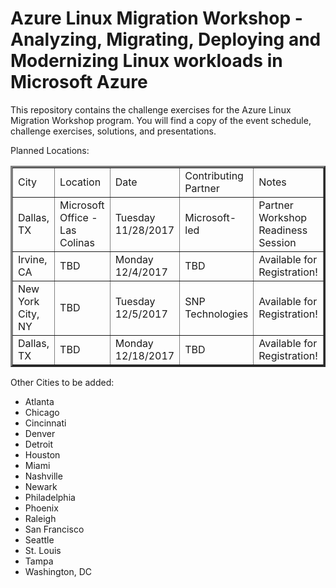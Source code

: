 # Azure Linux Migration Workshop - Analyzing, Migrating, Deploying and Modernizing Linux workloads in Microsoft Azure

This repository contains the challenge exercises for the Azure Linux Migration Workshop program. You will find a copy of the event schedule, challenge exercises, solutions, and presentations.

Planned Locations:

<table border="3" cellpadding="3" cellspacing="3">
  <tr>
    <td>City</td>
    <td>Location</td>
    <td>Date</td>
    <td>Contributing Partner</td>
    <td>Notes</td>
  </tr>
  <tr>
    <td>Dallas, TX</td>
    <td>Microsoft Office - Las Colinas</td>
    <td>Tuesday 11/28/2017</td>
    <td>Microsoft-led</td>
    <td>Partner Workshop Readiness Session</td>
  </tr>
  <tr>
    <td>Irvine, CA</td>
    <td>TBD</td>
    <td>Monday 12/4/2017</td>
    <td>TBD</td>
    <td>Available for Registration!</td>
  </tr>
  <tr>
    <td>New York City, NY</td>
    <td>TBD</td>
    <td>Tuesday 12/5/2017</td>
    <td>SNP Technologies</td>
    <td>Available for Registration!</td>
  </tr>
  <tr>
    <td>Dallas, TX</td>
    <td>TBD</td>
    <td>Monday 12/18/2017</td>
    <td>TBD</td>
    <td>Available for Registration!</td>
  </tr>
</table>

Other Cities to be added:

<ul>
<li>Atlanta</li>
<li>Chicago</li>
<li>Cincinnati</li>
<li>Denver</li>
<li>Detroit</li>
<li>Houston</li>
<li>Miami</li>
<li>Nashville</li>
<li>Newark</li>
<li>Philadelphia</li>
<li>Phoenix</li>
<li>Raleigh</li>
<li>San Francisco</li>
<li>Seattle</li>
<li>St. Louis</li>
<li>Tampa</li>
<li>Washington, DC</li>
</ul>

